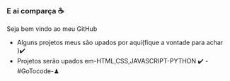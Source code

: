 ### E ai comparça ☕️
Seja bem vindo ao meu GitHub

- Alguns projetos meus são upados por aqui(fique a vontade para achar )✔️
 - Projetos serão upados em-HTML,CSS,JAVASCRIPT-PYTHON ✔️
-#GoTocode-♟

<!--
**invitaman/invitaman** is a ✨ _special_ ✨ repository because its `README.md` (this file) appears on your GitHub profile.

Here are some ideas to get you started:

- 🔭 I’m currently working on ...
- 🌱 I’m currently learning ...
- 👯 I’m looking to collaborate on ...
- 🤔 I’m looking for help with ...
- 💬 Ask me about ...
- 📫 How to reach me: ...
- 😄 Pronouns: ...
- ⚡ Fun fact: ...
-->
